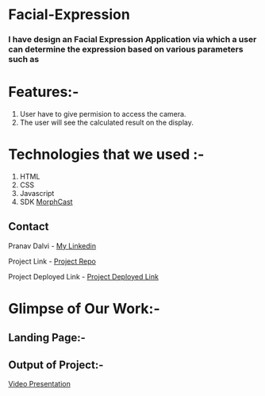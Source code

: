 # Facial-Expression

### I have design an Facial Expression Application via which a user can determine the expression based on various parameters such as 


# Features:-
1. User have to give permision to access the camera.
2. The user will see the calculated result on the display.


# Technologies that we used :-
1. HTML
2. CSS
3. Javascript
4. SDK [MorphCast](https://www.morphcast.com/)


## Contact

Pranav Dalvi - [My Linkedin](https://www.linkedin.com/in/pranavsanjaydalvi/)

Project Link - [Project Repo](https://github.com/PranavDalvi9/Facial-Expression)

Project Deployed Link - [Project Deployed Link](https://face-recognize-pranav-dalvi-pranavdalvi9.vercel.app/)


# Glimpse of Our Work:-
## Landing Page:-



## Output of Project:- 
[Video Presentation]()
